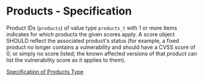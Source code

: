 # Products - Specification

Product IDs (`products`) of value type `products_t` with 1 or more items indicates for which products the given scores apply.
A score object SHOULD reflect the associated product's status (for example, a fixed product no longer contains a vulnerability and should have a CVSS score of 0, or simply no score listed; the known affected versions of that product can list the vulnerability score as it applies to them).

[Specification of Products Type](types/products-spec.en.md)
